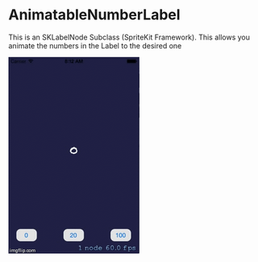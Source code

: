 AnimatableNumberLabel
=====================

This is an SKLabelNode Subclass (SpriteKit Framework). This allows you animate the numbers in the Label to the desired one

![Demo](readMe.gif)
